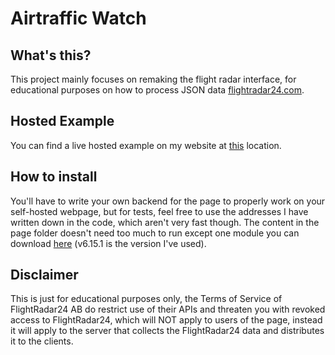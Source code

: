 # Airtraffic Watch
## What's this?
This project mainly focuses on remaking the flight radar interface, for educational purposes on how to process JSON data [flightradar24.com](https://www.flightradar24.com/).
## Hosted Example
You can find a live hosted example on my website at [this](https://billplayz.de/page/airtraffic/) location.
## How to install
You'll have to write your own backend for the page to properly work on your self-hosted webpage, but for tests, feel free to use the addresses I have written down in the code, which aren't very fast though.
The content in the page folder doesn't need too much to run except one module you can download [here](https://github.com/openlayers/openlayers/releases/tag/v6.15.1) (v6.15.1 is the version I've used).
## Disclaimer
This is just for educational purposes only, the Terms of Service of FlightRadar24 AB do restrict use of their APIs and threaten you with revoked access to FlightRadar24, which will NOT apply to users of the page, instead it will apply to the server that collects the FlightRadar24 data and distributes it to the clients.
